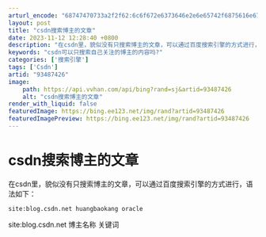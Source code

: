 ```yaml
---
arturl_encode: "68747470733a2f2f62:6c6f672e6373646e2e6e65742f6875616e6762616f6b616e67:2f61727469636c652f64657461696c732f3933343837343236"
layout: post
title: "csdn搜索博主的文章"
date: 2023-11-12 12:28:40 +0800
description: "在csdn里，貌似没有只搜索博主的文章，可以通过百度搜索引擎的方式进行，语法"
keywords: "csdn可以只搜索自己关注的博主的内容吗?"
categories: ['搜索引擎']
tags: ['Csdn']
artid: "93487426"
image:
    path: https://api.vvhan.com/api/bing?rand=sj&artid=93487426
    alt: "csdn搜索博主的文章"
render_with_liquid: false
featuredImage: https://bing.ee123.net/img/rand?artid=93487426
featuredImagePreview: https://bing.ee123.net/img/rand?artid=93487426
---
```


# csdn搜索博主的文章

在csdn里，貌似没有只搜索博主的文章，可以通过百度搜索引擎的方式进行，语法如下：

```
site:blog.csdn.net huangbaokang oracle

```

site:blog.csdn.net 博主名称 关键词